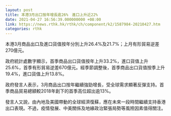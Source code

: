 ```yaml
---
layout: post
title: 本港3月出口按年增長逾26%　進口上升近22%
date: 2021-04-27 16:56:39.000000000 +08:00
link: https://news.rthk.hk/rthk/ch/component/k2/1587984-20210427.htm
categories: rthk
---
```


本港3月商品出口及進口貨值按年分別上升26.4%及21.7%；上月有形貿易逆差270億元。

政府統計處數字顯示，首季商品出口貨值按年上升33.2%，進口貨值上升25.6%，首季有形貿易逆差670億元。經季節調整後，首季商品出口貨值按季上升19.4%，進口貨值上升13.8%。

政府發言人表示，3月商品出口按年繼續強勁增長，受全球需求顯著反彈支持。首季商品貿易總額較2018年創下的首季高位超出逾13%。

發言人又說，由內地及美國帶動的全球經濟復蘇，應在未來一段時間繼續支持香港出口表現。不過，疫情發展、中美關係及地緣政治緊張局勢等風險因素值得關注。

